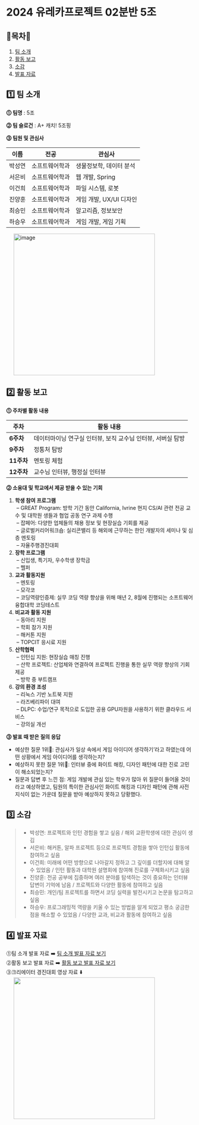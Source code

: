 # 2024 유레카프로젝트 02분반 5조

## **🌟목차🌟**
1. [팀 소개](#1️⃣-팀-소개)
2. [활동 보고](#2️⃣-활동-보고)
3. [소감](#3️⃣-소감)
4. [발표 자료](#4️⃣-발표-자료)
   

## 1️⃣ 팀 소개
**⓵ 팀명** : 5조  

**⓶ 팀 슬로건** : A+ 캐치! 5조핑

**⓷ 팀원 및 관심사**  

| **이름**  | **전공**         | **관심사**                  |
|-----------|------------------|-----------------------------|
| 박성연    | 소프트웨어학과   | 생물정보학, 데이터 분석     |
| 서은비    | 소프트웨어학과   | 웹 개발, Spring            |
| 이건희    | 소프트웨어학과   | 파일 시스템, 로봇          |
| 진양훈    | 소프트웨어학과   | 게임 개발, UX/UI 디자인    |
| 최승민    | 소프트웨어학과   | 알고리즘, 정보보안         |
| 하승우    | 소프트웨어학과   | 게임 개발, 게임 기획       |


<img src="https://github.com/user-attachments/assets/13f9cfd0-aa93-4d8f-9423-fcd0996713f8" alt="image" width="380px" style="display: inline-block; margin-left: 20px;">


## 2️⃣ 활동 보고

**⓵ 주차별 활동 내용**

| **주차**  | **활동 내용**                                                   |
|-----------|-----------------------------------------------------------------|
|  **6주차**   | 데이터마이닝 연구실 인터뷰, 보직 교수님 인터뷰, 서버실 탐방       |
|  **9주차**   | 정통처 탐방                                                    |
|  **11주차**  | 멘토링 체험                                                    |
|  **12주차**  | 교수님 인터뷰, 행정실 인터뷰                                    |

**⓶ 소융대 및 학교에서 제공 받을 수 있는 기회**
1. **학생 참여 프로그램**  
&nbsp;&ndash; GREAT Program: 방학 기간 동안 California, Ivrine 현지 CS/AI 관련 전공 교수 및 대학원 생들과 협업 공동 연구 과제 수행  
&nbsp;&ndash; 잡페어: 다양한 업체들의 채용 정보 및 현장실습 기회를 제공  
&nbsp;&ndash; 글로벌커리어워크숍: 실리콘밸리 등 해외에 근무하는 한인 개발자의 세미나 및 심층 멘토링  
&nbsp;&ndash; 자율주행경진대회
2. **장학 프로그램**  
&nbsp;&ndash; 신입생, 특기자, 우수학생 장학금  
&nbsp;&ndash; 헬퍼
3. **교과 활동지원**  
&nbsp;&ndash; 멘토링  
&nbsp;&ndash; 모각코  
&nbsp;&ndash; 코딩역량인증제: 실무 코딩 역량 향상을 위해 매년 2, 8월에 진행되는 소프트웨어융합대학 코딩테스트
4. **비교과 활동 지원**  
&nbsp;&ndash; 동아리 지원  
&nbsp;&ndash; 학회 참가 지원  
&nbsp;&ndash; 해커톤 지원  
&nbsp;&ndash; TOPCIT 응시료 지원
5. **산학협력**  
&nbsp;&ndash; 인턴십 지원: 현장실습 매칭 진행  
&nbsp;&ndash; 산학 프로젝트: 산업체와 연결하여 프로젝트 진행을 통한 실무 역량 향상의 기회 제공  
&nbsp;&ndash; 방학 중 부트캠프
6. **강의 환경 조성**  
&nbsp;&ndash; 리눅스 기반 노트북 지원  
&nbsp;&ndash; 라즈베리파이 대여  
&nbsp;&ndash; DLPC: 수업/연구 목적으로 도입한 공용 GPU자원을 사용하기 위한 클라우드 서비스  
&nbsp;&ndash; 강의실 개선


**⓷ 발표 때 받은 질의 응답**
- 예상한 질문 1위👑: 관심사가 일상 속에서 게임 아이디어 생각하기’라고 하였는데 어떤 상황에서 게임 아이디어를 생각하는지?
- 예상하지 못한 질문 1위👑: 인터뷰 중에 화이트 해킹, 디자인 패턴에 대한 진로 고민이 해소되었는지?
- 질문과 답변 후 느낀 점: 게임 개발에 관심 있는 학우가 많아 위 질문이 들어올 것이라고 예상하였고, 팀원의 특이한 관심사인 화이트 해킹과 디자인 패턴에 관해 사전 지식이 없는 가운데 질문을 받아 예상하지 못하고 당황했다.



## **3️⃣ 소감**
> - 박성연: 프로젝트와 인턴 경험을 쌓고 싶음 / 해외 교환학생에 대한 관심이 생김
> - 서은비: 해커톤, 알파 프로젝트 등으로 프로젝트 경험을 쌓아 인턴십 활동에 참여하고 싶음
> - 이건희: 미래에 어떤 방향으로 나아갈지 정하고 그 깊이를 더할지에 대해 알 수 있었음 / 인턴 활동과 대학원 설명회에 참여해 진로를 구체화시키고 싶음
> - 진양훈: 전공 공부에 집중하며 여러 분야를 탐색하는 것이 중요하는 인터뷰 답변이 기억에 남음 / 프로젝트와 다양한 활동에 참여하고 싶음
> - 최승민: 개인/팀 프로젝트를 하면서 코딩 실력을 발전시키고 논문을 탐고하고 싶음
> - 하승우: 프로그래밍적 역량을 키울 수 있는 방법을 알게 되었고 평소 궁금한 점을 해소할 수 있었음 / 다양한 교과, 비교과 활동에 참여하고 싶음


## **4️⃣ 발표 자료**
⓵팀 소개 발표 자료 ➡️ [팀 소개 발표 자료 보기](https://github.com/user-attachments/files/17814799/_5.pptx) <br>
⓶활동 보고 발표 자료 ➡️ [활동 보고 발표 자료 보기](https://github.com/user-attachments/files/17814731/_5.pptx) <br>
⓷크리에이터 경진대회 영상 자료 ⬇️ <br>
<img src="https://github.com/user-attachments/assets/2b8ccdb6-1070-432d-bb3d-520a7f8aa020" width="380px" style="display: inline-block; margin-left: 20px;">
